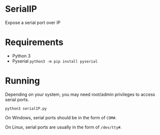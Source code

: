 # SerialIP
Expose a serial port over IP

# Requirements
* Python 3
* Pyserial `python3 -m pip install pyserial`

# Running
Depending on your system, you may need root/admin privileges to access serial ports.

`python3 serialIP.py`

On Windows, serial ports should be in the form of `COM#`.

On Linux, serial ports are usually in the form of `/dev/tty#`.
